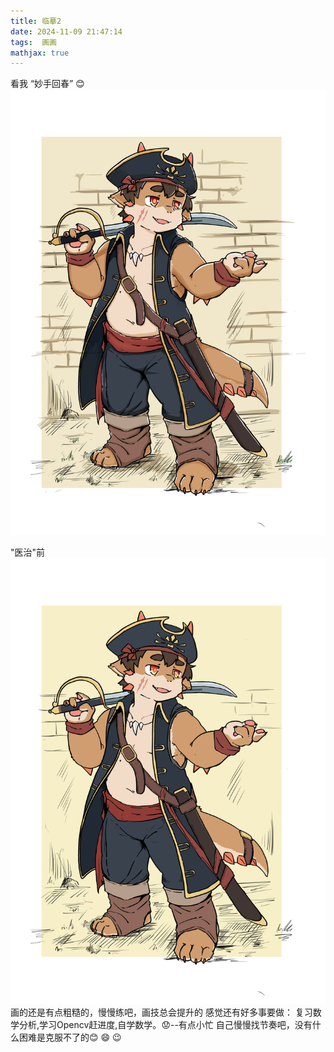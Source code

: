 ```yaml
---
title: 临摹2
date: 2024-11-09 21:47:14
tags:  画画
mathjax: true
---
```

看我 “妙手回春”  :blush:
![临摹](./临摹2/海盗.jpg)

"医治"前
![1](./临摹2/海盗1.0.jpg)
画的还是有点粗糙的，慢慢练吧，画技总会提升的
感觉还有好多事要做：
复习数学分析,学习Opencv赶进度,自学数学。:worried:--有点小忙
自己慢慢找节奏吧，没有什么困难是克服不了的:blush: :smile: :wink:
